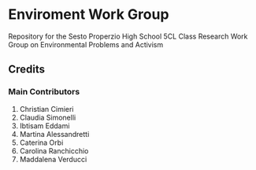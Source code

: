 # **Enviroment Work Group**
Repository for the Sesto Properzio High School 5CL Class Research Work Group on Environmental Problems and Activism

## Credits
### Main Contributors
1. Christian Cimieri
1. Claudia Simonelli
1. Ibtisam Eddami
1. Martina Alessandretti
1. Caterina Orbi
1. Carolina Ranchicchio
1. Maddalena Verducci


